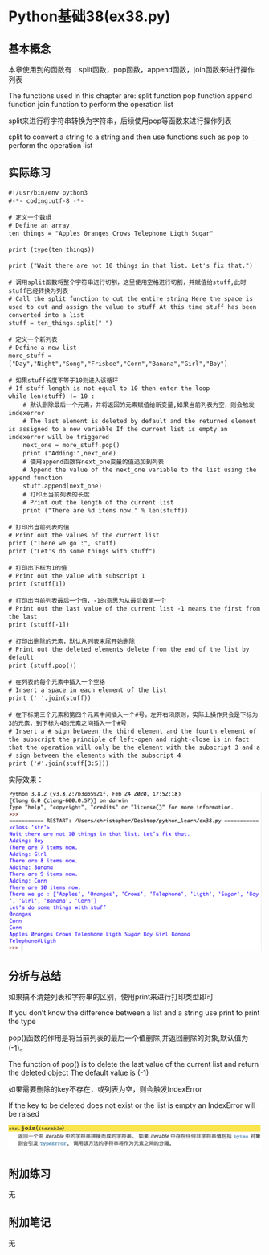 # Python基础38(ex38.py)

## 基本概念

本章使用到的函数有：split函数，pop函数，append函数，join函数来进行操作列表

The functions used in this chapter are: split function pop function append function join function to perform the operation list 

split来进行将字符串转换为字符串，后续使用pop等函数来进行操作列表

split to convert a string to a string and then use functions such as pop to perform the operation list 

## 实际练习

```
#!/usr/bin/env python3
#-*- coding:utf-8 -*-

# 定义一个数组
# Define an array
ten_things = "Apples 0ranges Crows Telephone Ligth Sugar"

print (type(ten_things))

print ("Wait there are not 10 things in that list. Let's fix that.")

# 调用split函数将整个字符串进行切割，这里使用空格进行切割，并赋值给stuff,此时stuff已经转换为列表
# Call the split function to cut the entire string Here the space is used to cut and assign the value to stuff At this time stuff has been converted into a list
stuff = ten_things.split(" ")

# 定义一个新列表
# Define a new list 
more_stuff = ["Day","Night","Song","Frisbee","Corn","Banana","Girl","Boy"]

# 如果stuff长度不等于10则进入该循环
# If stuff length is not equal to 10 then enter the loop
while len(stuff) != 10 :
    # 默认删除最后一个元素，并将返回的元素赋值给新变量,如果当前列表为空，则会触发indexerror
    # The last element is deleted by default and the returned element is assigned to a new variable If the current list is empty an indexerror will be triggered
    next_one = more_stuff.pop()
    print ("Adding:",next_one)
    # 使用append函数将next_one变量的值追加到列表
    # Append the value of the next_one variable to the list using the append function
    stuff.append(next_one)
    # 打印出当前列表的长度
    # Print out the length of the current list
    print ("There are %d items now." % len(stuff))

# 打印出当前列表的值
# Print out the values of the current list
print ("There we go :", stuff)
print ("Let's do some things with stuff")

# 打印出下标为1的值
# Print out the value with subscript 1
print (stuff[1])

# 打印出当前列表最后一个值，-1的意思为从最后数第一个
# Print out the last value of the current list -1 means the first from the last
print (stuff[-1])

# 打印出删除的元素，默认从列表末尾开始删除
# Print out the deleted elements delete from the end of the list by default
print (stuff.pop())

# 在列表的每个元素中插入一个空格
# Insert a space in each element of the list
print (' '.join(stuff))

# 在下标第三个元素和第四个元素中间插入一个#号，左开右闭原则，实际上操作只会是下标为3的元素，到下标为4的元素之间插入一个#号
# Insert a # sign between the third element and the fourth element of the subscript the principle of left-open and right-close is in fact that the operation will only be the element with the subscript 3 and a # sign between the elements with the subscript 4
print ('#'.join(stuff[3:5]))
```

实际效果：

![image-20200403224059225](https://raw.githubusercontent.com/christopher-x/images/main/image-20200403224059225.png)

## 分析与总结

如果搞不清楚列表和字符串的区别，使用print来进行打印类型即可

If you don’t know the difference between a list and a string use print to print the type

pop()函数的作用是将当前列表的最后一个值删除,并返回删除的对象,默认值为(-1)。

The function of pop() is to delete the last value of the current list and return the deleted object The default value is (-1)

如果需要删除的key不存在，或列表为空，则会触发IndexError

If the key to be deleted does not exist or the list is empty an IndexError will be raised

![image-20200403224120644](https://raw.githubusercontent.com/christopher-x/images/main/image-20200403224120644.png)

## 附加练习

无

## 附加笔记

无

